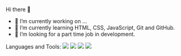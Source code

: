 Hi there 👋

- 🔭 I’m currently working on ...
- 🌱 I’m currently learning HTML, CSS, JavaScript, Git and GitHub.
- 🤔 I’m looking for a part time job in development.

Languages and Tools:
<img src="https://img.shields.io/badge/HTML5-E34F26?style=for-the-badge&logo=html5&logoColor=white">
<img src="https://img.shields.io/badge/CSS3-1572B6?style=for-the-badge&logo=css3&logoColor=white">
<img src="https://img.shields.io/badge/JavaScript-F7DF1E?style=for-the-badge&logo=javascript&logoColor=black">
<img src="https://img.shields.io/badge/GitHub-100000?style=for-the-badge&logo=github&logoColor=whi">
